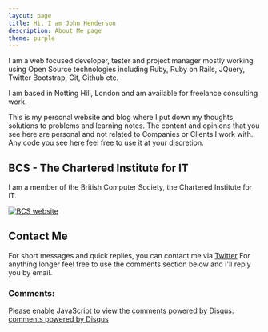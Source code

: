 ```yaml
---
layout: page
title: Hi, I am John Henderson
description: About Me page 
theme: purple
---
```


I am a web focused developer, tester and project manager mostly working using Open Source technologies including Ruby, Ruby on Rails, JQuery, Twitter Bootstrap, Git, Github etc.

I am based in Notting Hill, London and am available for freelance consulting work.

This is my personal website and blog where I put down my thoughts, solutions to problems and learning notes.  The content and opinions that you see here are personal and not related to Companies or Clients I work with.  Any code you see here feel free to use it at your discretion.


## BCS - The Chartered Institute for IT

I am a member of the British Computer Society, the Chartered Institute for IT.

<a href="http://www.bcs.org">
	<img src="http://www.bcs.org/custom/bcs/img/redesign2013/bcsLogoTop.png"  alt="BCS website" title="BCS website">
</a>


## Contact Me

For short messages and quick replies, you can contact me via [Twitter](http://twitter.com/John_Henderson_) For anything longer feel free to use the comments section below and I'll reply you by email.

### Comments:

<div id="disqus_thread"></div>
<script type="text/javascript">
  /* * * CONFIGURATION VARIABLES: EDIT BEFORE PASTING INTO YOUR WEBPAGE * * */
  var disqus_shortname = '{{site.disqushandler}}';

  /* * * DON'T EDIT BELOW THIS LINE * * */
  (function() {
      var dsq = document.createElement('script'); dsq.type = 'text/javascript'; dsq.async = true;
      dsq.src = '//' + disqus_shortname + '.disqus.com/embed.js';
      (document.getElementsByTagName('head')[0] || document.getElementsByTagName('body')[0]).appendChild(dsq);
  })();
</script>
<noscript>Please enable JavaScript to view the <a href="http://disqus.com/?ref_noscript">comments powered by Disqus.</a></noscript>
<a href="http://disqus.com" class="dsq-brlink">comments powered by <span class="logo-disqus">Disqus</span></a>
